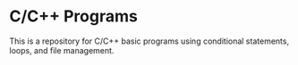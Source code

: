 # C/C++ Programs
This is a repository for C/C++ basic programs using conditional statements, loops, and file management.
